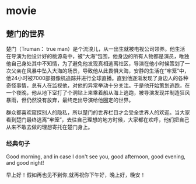 # movie

## 楚门的世界

楚门（Truman： true man）是个流浪儿，从一出生就被电视公司领养。他生活在导演为他设计好的桃源岛中，被“大海”包围，他身边的所有人物都是演员，唯独他自己身处其中不知情，为了避免他发现真相逃离社区，导演在他小时候策划了一次父亲在风暴中坠入大海的场景，导致他从此畏惧大海，安静的生活在“牢笼”中，他24小时被7000部摄像机追踪并进行全球直播。直到他逐渐发现了身边人的各种奇怪事情，总有人在监视他，对他的异常举动十分关注。于是他开始策划逃跑，在一个夜晚，他从地下室打了个洞钻上来乘着船从海上逃跑，被导演发现并制造狂风暴雨，但仍然没有放弃，最终走出导演给他圈定的世界。

群众都喜欢窥探别人的隐私，所以楚门的世界栏目才会受全世界人的欢迎。当大家看到楚门最终逃离“牢笼”，去往自己理想的地方时候，大家都在欢呼，他们把自己从来不敢去做的理想寄托在楚门身上。

### 经典句子

Good morning, and in case I don't see you, good afternoon, good evening, and good night!

早上好！假如再也见不到你,就再祝你下午好，晚上好，晚安！